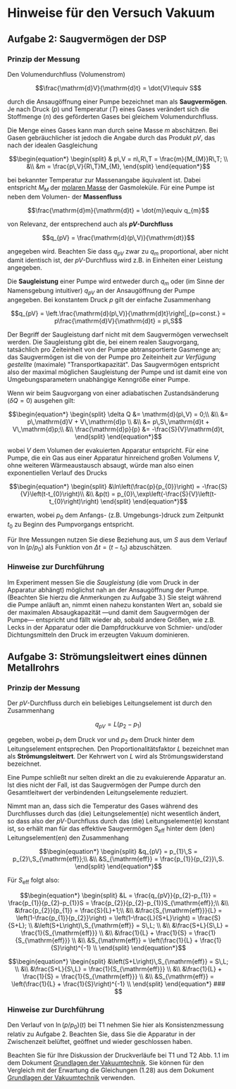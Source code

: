 # Hinweise für den Versuch Vakuum

 

## Aufgabe 2: Saugvermögen der DSP

### Prinzip der Messung

Den Volumendurchfluss (Volumenstrom)

```math
\frac{\mathrm{d}V}{\mathrm{d}t} = \dot{V}\equiv S
```

durch die Ansaugöffnung einer Pumpe bezeichnet man als **Saugvermögen**. Je nach Druck ($p$) und Temperatur ($T$) eines Gases verändert sich die Stoffmenge ($n$) des geförderten Gases bei gleichem Volumendurchfluss.

Die Menge eines Gases kann man durch seine Masse $m$ abschätzen. Bei Gasen gebräuchlicher ist jedoch die Angabe durch das Produkt $pV$, das nach der idealen Gasgleichung 

```math
\begin{equation*}
\begin{split}
& p\,V = n\,R\,T = \frac{m}{M_{M}}R\,T; \\
&\\
&m = \frac{p\,V}{R\,T}M_{M},
\end{split}
\end{equation*}
```

bei bekannter Temperatur zur Massenangabe äquivalent ist. Dabei entspricht $M_{M}$ der [molaren Masse](https://de.wikipedia.org/wiki/Molare_Masse) der Gasmoleküle. Für eine Pumpe ist neben dem Volumen- der **Massenfluss**

```math
\frac{\mathrm{d}m}{\mathrm{d}t} = \dot{m}\equiv q_{m}
```

von Relevanz, der entsprechend auch als **$pV$-Durchfluss**

```math
q_{pV} = \frac{\mathrm{d}(p\,V)}{\mathrm{dt}}
```

angegeben wird. Beachten Sie dass $q_{pV}$ zwar zu $q_{m}$ proportional, aber nicht damit identisch ist, der $pV$-Durchfluss wird z.B. in Einheiten einer Leistung angegeben.   

Die **Saugleistung** einer Pumpe wird entweder durch $q_{m}$ oder (im Sinne der Namensgebung intuitiver) $q_{pV}$ an der Ansaugöffnung der Pumpe angegeben. Bei konstantem Druck $p$ gilt der einfache Zusammenhang 

```math
q_{pV} = \left.\frac{\mathrm{d}(p\,V)}{\mathrm{d}t}\right|_{p=const.} = p\frac{\mathrm{d}V}{\mathrm{d}t} = p\,S
```

Der Begriff der Saugleistung darf nicht mit dem Saugvermögen verwechselt werden. Die Saugleistung gibt die, bei einem realen Saugvorgang, tatsächlich pro Zeiteinheit von der Pumpe abtransportierte Gasmenge an; das Saugvermögen ist die von der Pumpe pro Zeiteinheit *zur Verfügung gestellte* (maximale) "Transportkapazität". Das Saugvermögen entspricht also der maximal möglichen Saugleistung der Pumpe und ist damit eine von Umgebungsparametern unabhängige Kenngröße einer Pumpe.

Wenn wir beim Saugvorgang von einer adiabatischen Zustandsänderung ($\delta Q=0$) ausgehen gilt: 

```math
\begin{equation*}
\begin{split}
\delta Q &= \mathrm{d}(p\,V) = 0;\\
&\\
&= p\,\mathrm{d}V  + V\,\mathrm{d}p \\
&\\
&= p\,S\,\mathrm{d}t  + V\,\mathrm{d}p;\\
&\\
\frac{\mathrm{d}p}{p} &= -\frac{S}{V}\mathrm{d}t,
\end{split}
\end{equation*}
```

wobei $V$ dem Volumen der evakuierten Apparatur entspricht. Für eine Pumpe, die ein Gas aus einer Apparatur hinreichend großen Volumens $V$, ohne weiteren Wärmeaustausch absaugt, würde man also einen exponentiellen Verlauf des Drucks 

```math
\begin{equation*}
\begin{split}
&\ln\left(\frac{p}{p_{0}}\right) = -\frac{S}{V}\left(t-t_{0}\right)\\
&\\
&p(t) = p_{0}\,\exp\left(-\frac{S}{V}\left(t-t_{0}\right)\right)
\end{split}
\end{equation*}
```

erwarten, wobei $p_{0}$ dem Anfangs- (z.B. Umgebungs-)druck zum Zeitpunkt $t_{0}$ zu Beginn des Pumpvorgangs entspricht. 

Für Ihre Messungen nutzen Sie diese Beziehung aus, um $S$ aus dem Verlauf von $\ln(p/p_{0})$ als Funktion von $\Delta t = (t - t_{0})$ abzuschätzen. 

### Hinweise zur Durchführung

Im Experiment messen Sie die *Saugleistung* (die vom Druck in der Apparatur abhängt) möglichst nah an der Ansaugöffnung der Pumpe. (Beachten Sie hierzu die Anmerkungen zu Aufgabe 3.) Sie steigt während die Pumpe anläuft an, nimmt einen nahezu konstanten Wert an, sobald sie der maximalen Absaugkapazität —und damit dem Saugvermögen der Pumpe— entspricht und fällt wieder ab, sobald andere Größen, wie z.B. Lecks in der Apparatur oder die Dampfdruckkurve von Schmier- und/oder Dichtungsmitteln den Druck im erzeugten Vakuum dominieren.  

## Aufgabe 3: Strömungsleitwert eines dünnen Metallrohrs

### Prinzip der Messung

Der $pV$-Durchfluss durch ein beliebiges Leitungselement ist durch den Zusammenhang

```math
q_{pV} = L\left(p_{2}-p_{1}\right)
```

gegeben, wobei $p_{1}$ dem Druck vor und $p_{2}$ dem Druck hinter dem Leitungselement entsprechen. Den Proportionalitätsfaktor $L$ bezeichnet man als **Strömungsleitwert**. Der Kehrwert von $L$ wird als Strömungswiderstand bezeichnet. 

Eine Pumpe schließt nur selten direkt an die zu evakuierende Apparatur an. Ist dies nicht der Fall, ist das Saugvermögen der Pumpe durch den Gesamtleitwert der verbindenden Leitungselemente reduziert. 

Nimmt man an, dass sich die Temperatur des Gases während des Durchflusses durch das (die) Leitungselement(e) nicht wesentlich ändert, so dass also der $pV$-Durchfluss durch das (die) Leitungselement(e) konstant ist, so erhält man für das effektive Saugvermögen $S_{\mathrm{eff}}$ hinter dem (den) Leitungselement(en) den Zusammenhang 

```math
\begin{equation*}
\begin{split}
&q_{pV} = p_{1}\,S = p_{2}\,S_{\mathrm{eff}};\\
&\\
&S_{\mathrm{eff}} = \frac{p_{1}}{p_{2}}\,S.
\end{split}
\end{equation*}
```

Für $S_{\mathrm{eff}}$ folgt also:

```math
\begin{equation*}
\begin{split}
&L = \frac{q_{pV}}{p_{2}-p_{1}} = \frac{p_{1}}{p_{2}-p_{1}}S = \frac{p_{2}}{p_{2}-p_{1}}S_{\mathrm{eff}};\\
&\\
&\frac{p_{2}}{p_{1}} = \frac{S}{L}+1;\\
&\\
&\frac{S_{\mathrm{eff}}}{L} = \left(1-\frac{p_{1}}{p_{2}}\right) = \left(1-\frac{L}{S+L}\right) = \frac{S}{S+L}; \\
&\left(S+L\right)\,S_{\mathrm{eff}} = S\,L; \\
&\\
&\frac{S+L}{S\,L} = \frac{1}{S_{\mathrm{eff}}} \\
&\\
&\frac{1}{L} + \frac{1}{S} = \frac{1}{S_{\mathrm{eff}}} \\
&\\
&S_{\mathrm{eff}} = \left(\frac{1}{L} + \frac{1}{S}\right)^{-1} \\
\end{split}
\end{equation*}
```

```math
\begin{equation*}
\begin{split}
&\left(S+L\right)\,S_{\mathrm{eff}} = S\,L; \\
&\\
&\frac{S+L}{S\,L} = \frac{1}{S_{\mathrm{eff}}} \\
&\\
&\frac{1}{L} + \frac{1}{S} = \frac{1}{S_{\mathrm{eff}}} \\
&\\
&S_{\mathrm{eff}} = \left(\frac{1}{L} + \frac{1}{S}\right)^{-1} \\
\end{split}
\end{equation*}

### 
```



### Hinweise zur Durchführung

Den Verlauf von $\ln\left(p/p_{0}\right)(t)$ bei T1 nehmen Sie hier als Konsistenzmessung relativ zu Aufgabe 2. Beachten Sie, dass Sie die Apparatur in der Zwischenzeit belüftet, geöffnet und wieder geschlossen haben. 

Beachten Sie für Ihre Diskussion der Druckverläufe bei T1 und T2 Abb. 1.1 im dem Dokument [Grundlagen der Vakuumtechnik](https://git.scc.kit.edu/etp-lehre/p2-for-students/-/blob/main/Vakuum/VakuumGrundlagen.pdf). Sie können für den Vergleich mit der Erwartung die Gleichungen (1.28) aus dem Dokument [Grundlagen der Vakuumtechnik](https://git.scc.kit.edu/etp-lehre/p2-for-students/-/blob/main/Vakuum/VakuumGrundlagen.pdf) verwenden.  





 



